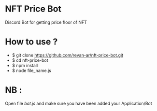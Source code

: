 # NFT Price Bot

Discord Bot for getting price floor of NFT

# How to use ?
  - $ git clone https://github.com/revan-ar/nft-price-bot.git
  - $ cd nft-price-bot
  - $ npm install
  - $ node file_name.js

# NB :
Open file _bot.js_ and make sure you have been added your Application/Bot
